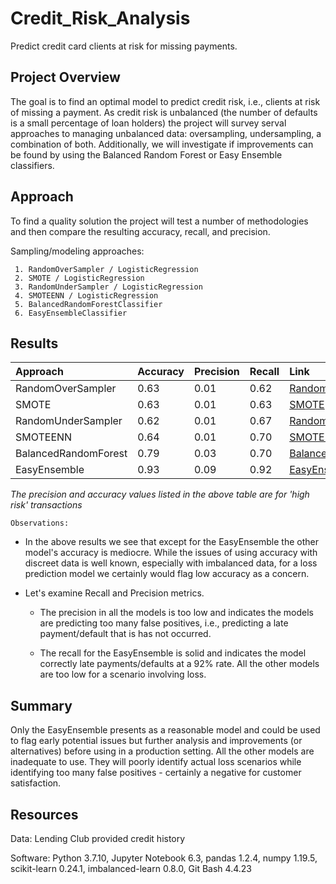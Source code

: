 # Credit_Risk_Analysis
Predict credit card clients at risk for missing payments.
## Project Overview
 The goal is to find an optimal model to predict credit risk, i.e., clients at risk of missing a payment.  As credit risk is unbalanced (the number of defaults is a small percentage of loan holders) the project will survey serval approaches to managing unbalanced data: oversampling, undersampling, a combination of both. Additionally, we will investigate if improvements can be found by using the Balanced Random Forest or Easy Ensemble classifiers.


## Approach
To find a quality solution the project will test a number of methodologies and then compare the resulting accuracy, recall, and precision. 

Sampling/modeling approaches:

     1. RandomOverSampler / LogisticRegression
     2. SMOTE / LogisticRegression
     3. RandomUnderSampler / LogisticRegression
     4. SMOTEENN / LogisticRegression
     5. BalancedRandomForestClassifier
     6. EasyEnsembleClassifier


## Results
| Approach             | Accuracy | Precision | Recall | Link                                                                                                                 |
| :------------------- | :------- | :-------- | :----- | :------------------------------------------------------------------------------------------------------------------- |
| RandomOverSampler    | 0.63     | 0.01      | 0.62   | [RandomOverSampler](https://github.com/goldbala55/Credit_Risk_Analysis/blob/main/images/RandomOverSampler.png)       |
| SMOTE                | 0.63     | 0.01      | 0.63   | [SMOTE](https://github.com/goldbala55/Credit_Risk_Analysis/blob/main/images/SMOTE.png)                               |
| RandomUnderSampler   | 0.62     | 0.01      | 0.67   | [RandomUnderSampler](https://github.com/goldbala55/Credit_Risk_Analysis/blob/main/images/RandomUnderSampler.png)     |
| SMOTEENN             | 0.64     | 0.01      | 0.70   | [SMOTEENN](https://github.com/goldbala55/Credit_Risk_Analysis/blob/main/images/SMOTEENN.png)                         |
| BalancedRandomForest | 0.79     | 0.03      | 0.70   | [BalancedRandomForest](https://github.com/goldbala55/Credit_Risk_Analysis/blob/main/images/BalancedRandomForest.png) |
| EasyEnsemble         | 0.93     | 0.09      | 0.92   | [EasyEnsemble](https://github.com/goldbala55/Credit_Risk_Analysis/blob/main/images/EasyEndemble.png)                 |
  
   *The precision and accuracy values listed in the above table are for 'high risk' transactions*

    Observations:
   * In the above results we see that except for the EasyEnsemble the other model's accuracy is mediocre.  While the issues of using accuracy with discreet data is well known, especially with imbalanced data, for a loss prediction model we certainly would flag low accuracy as a concern.
   * Let's examine Recall and Precision metrics. 
    
      - The precision in all the models is too low and indicates the models are predicting too many false positives, i.e., predicting a late payment/default that is has not occurred.
    
      - The recall for the EasyEnsemble is solid and indicates the model correctly late payments/defaults at a 92% rate.  All the other models are too low for a scenario involving loss.

## Summary
Only the EasyEnsemble presents as a reasonable model and could be used to flag early potential issues but further analysis and improvements (or alternatives) before using in a production setting.  All the other models are inadequate to use.  They will poorly identify actual loss scenarios while identifying too many false positives - certainly a negative for customer satisfaction.

 ## Resources
 Data: Lending Club provided credit history

 Software: Python 3.7.10, Jupyter Notebook 6.3, pandas 1.2.4, numpy 1.19.5, scikit-learn 0.24.1, imbalanced-learn 0.8.0, Git Bash 4.4.23
